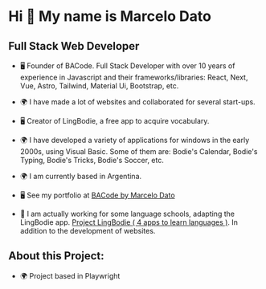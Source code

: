 Hi 👋 My name is Marcelo Dato
=============================

Full Stack Web Developer
------------------------

* 🖥️ Founder of BACode. Full Stack Developer with over 10 years of experience in Javascript and their frameworks/libraries: React, Next, Vue, Astro, Tailwind, Material Ui, Bootstrap, etc.
* 🌍 I have made a lot of websites and collaborated for several start-ups.
* 🖥️ Creator of LingBodie, a free app to acquire vocabulary.
* 🌍 I have developed a variety of applications for windows in the early 2000s, using Visual Basic. Some of them are: Bodie's Calendar, Bodie's Typing, Bodie's Tricks, Bodie's Soccer, etc.

* 🌍  I am currently based in Argentina.
* 🖥️  See my portfolio at [BACode by Marcelo Dato](https://bacode.com.ar)
* 🚀  I am actually working for some language schools, adapting the LingBodie app. [Project LingBodie ( 4 apps to learn languages )](https://bacode.com.ar). In addition to the development of websites.

About this Project:
-------------------
* 🌍  Project based in Playwright
